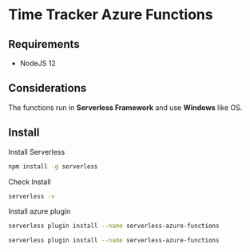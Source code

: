 # Time Tracker Azure Functions

## Requirements

- NodeJS 12

## Considerations

The functions run in **Serverless Framework** and use **Windows** like OS.

## Install

Install Serverless

```bash
npm install -g serverless
```

Check Install

```bash
serverless -v
```

Install azure plugin

```bash
serverless plugin install --name serverless-azure-functions
```


```bash
serverless plugin install --name serverless-azure-functions
```
